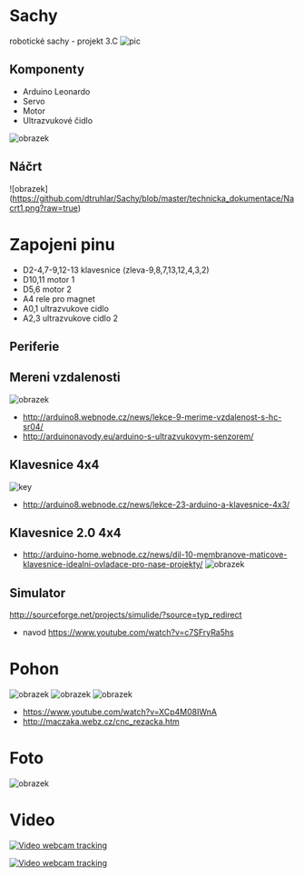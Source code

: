 ﻿# Sachy 
robotické sachy - projekt 3.C
![pic](http://modranka-sach.wbl.sk/0600-markob.gif)

## Komponenty

* Arduino Leonardo
* Servo
* Motor
* Ultrazvukové čidlo

![obrazek](http://www.arduino.cc/en/uploads/Main/ArduinoUnoSmd450px.jpg)

## Náčrt
![obrazek] (https://github.com/dtruhlar/Sachy/blob/master/technicka_dokumentace/Nacrt1.png?raw=true)


# Zapojeni pinu
 + D2-4,7-9,12-13 klavesnice (zleva-9,8,7,13,12,4,3,2)
 + D10,11 motor 1
 + D5,6 motor 2
 + A4 rele pro magnet
 + A0,1 ultrazvukove cidlo
 + A2,3 ultrazvukove cidlo 2

## Periferie

## Mereni vzdalenosti
![obrazek](http://files.arduino8.webnode.cz/200000081-ec223ed343/F90JYNWH7UR7RCS.LARGE.jpg)
+ http://arduino8.webnode.cz/news/lekce-9-merime-vzdalenost-s-hc-sr04/
+ http://arduinonavody.eu/arduino-s-ultrazvukovym-senzorem/

## Klavesnice 4x4
![key](http://files.arduino8.webnode.cz/200000424-d2b67d6a29/unnamed.jpg)
 + http://arduino8.webnode.cz/news/lekce-23-arduino-a-klavesnice-4x3/		 

## Klavesnice 2.0  4x4
+ http://arduino-home.webnode.cz/news/dil-10-membranove-maticove-klavesnice-idealni-ovladace-pro-nase-projekty/
 ![obrazek](http://laser-shop.cz/2876-thickbox/arduino-klavesnice-membranova-4x4.jpg)
 

## Simulator
http://sourceforge.net/projects/simulide/?source=typ_redirect
+ navod https://www.youtube.com/watch?v=c7SFryRa5hs

# Pohon
![obrazek](http://artofcircuits.com/wp-content/uploads/2014/05/2-ch-relay-module-1.jpg)
![obrazek](http://www.upnito.sk/0/69farjeaqpvxb2ns5j4hdwme7rnwer8k.jpg)
![obrazek](http://mysak.mazec.org/cnc/cnc7.jpg)
+ https://www.youtube.com/watch?v=XCp4M08IWnA
+ http://maczaka.webz.cz/cnc_rezacka.htm



# Foto
  ![obrazek](https://raw.githubusercontent.com/dtruhlar/Sachy/master/technicka_dokumentace/IMG_20150505_140714.jpg)


# Video

[![Video webcam tracking](https://img.youtube.com/vi/0OXLMgZMjTo/0.jpg)](https://www.youtube.com/watch?v=0OXLMgZMjTo)

[![Video webcam tracking](https://img.youtube.com/vi/POHm_Uk_R_s/0.jpg)](https://www.youtube.com/watch?v=POHm_Uk_R_s)

